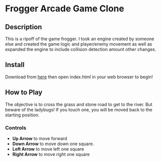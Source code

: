 # Frogger Arcade Game Clone

## Description

This is a ripoff of the game frogger. I took an engine created by someone else and created the game logic and player/enemy movement as well as expanded the engine to include collision detection amount other changes.

## Install

Download from [here](https://github.com/brianalbin3/frontend-nanodegree-arcade-game) then open index.html in your web browser to begin!

## How to Play

The objective is to cross the grass and stone road to get to the river. But beware of the ladybugs! If you touch one, you will be moved back to the starting position.

### Controls

- **Up Arrow** to move forward
- **Down Arrow** to move down one square.
- **Left Arrow** to move left one square
- **Right Arrow** to move right one square